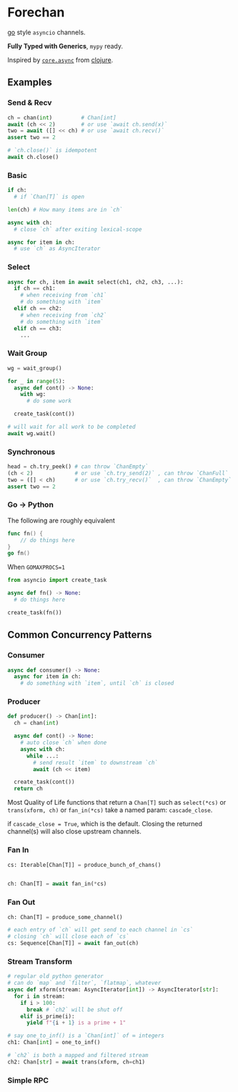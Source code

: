 # Forechan

[go](https://github.com/golang/go) style `asyncio` channels.

**Fully Typed with Generics**, `mypy` ready.

Inspired by [`core.async`](https://github.com/clojure/core.async) from [clojure](https://github.com/clojure/clojure).

## Examples

### Send & Recv

```python
ch = chan(int)         # Chan[int]
await (ch << 2)        # or use `await ch.send(x)`
two = await ([] << ch) # or use `await ch.recv()`
assert two == 2

# `ch.close()` is idempotent
await ch.close()
```

### Basic

```python
if ch:
  # if `Chan[T]` is open

len(ch) # How many items are in `ch`

async with ch:
  # close `ch` after exiting lexical-scope

async for item in ch:
  # use `ch` as AsyncIterator
```

### Select

```python
async for ch, item in await select(ch1, ch2, ch3, ...):
  if ch == ch1:
    # when receiving from `ch1`
    # do something with `item`
  elif ch == ch2:
    # when receiving from `ch2`
    # do something with `item`
  elif ch == ch3:
    ...
```

### Wait Group

```python
wg = wait_group()

for _ in range(5):
  async def cont() -> None:
    with wg:
      # do some work

  create_task(cont())

# will wait for all work to be completed
await wg.wait()
```

### Synchronous

```python
head = ch.try_peek() # can throw `ChanEmpty`
(ch < 2)             # or use `ch.try_send(2)` , can throw `ChanFull`
two = ([] < ch)      # or use `ch.try_recv()`  , can throw `ChanEmpty`
assert two == 2
```

### Go -> Python

The following are roughly equivalent

```go
func fn() {
	// do things here
}
go fn()
```

When `GOMAXPROCS=1`

```python
from asyncio import create_task

async def fn() -> None:
  # do things here

create_task(fn())
```

## Common Concurrency Patterns

### Consumer

```python
async def consumer() -> None:
  async for item in ch:
    # do something with `item`, until `ch` is closed
```

### Producer

```python
def producer() -> Chan[int]:
  ch = chan(int)

  async def cont() -> None:
    # auto close `ch` when done
    async with ch:
      while ...:
        # send result `item` to downstream `ch`
        await (ch << item)

  create_task(cont())
  return ch
```

Most Quality of Life functions that return a `Chan[T]` such as `select(*cs)` or `trans(xform, ch)` or `fan_in(*cs)` take a named param: `cascade_close`.

if `cascade_close = True`, which is the default. Closing the returned channel(s) will also close upstream channels.

### Fan In

```python
cs: Iterable[Chan[T]] = produce_bunch_of_chans()


ch: Chan[T] = await fan_in(*cs)
```

### Fan Out

```python
ch: Chan[T] = produce_some_channel()

# each entry of `ch` will get send to each channel in `cs`
# closing `ch` will close each of `cs`
cs: Sequence[Chan[T]] = await fan_out(ch)
```

### Stream Transform

```python
# regular old python generator
# can do `map` and `filter`, `flatmap`, whatever
async def xform(stream: AsyncIterator[int]) -> AsyncIterator[str]:
  for i in stream:
    if i > 100:
      break # `ch2` will be shut off
    elif is_prime(i):
      yield f"{i + 1} is a prime + 1"

# say one_to_inf() is a `Chan[int]` of ∞ integers
ch1: Chan[int] = one_to_inf()

# `ch2` is both a mapped and filtered stream
ch2: Chan[str] = await trans(xform, ch=ch1)
```


### Simple RPC
